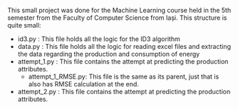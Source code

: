 This small project was done for the Machine Learning course held in the 5th semester from the Faculty of Computer Science from Iași. This structure is quite small:
- id3.py        : This file holds all the logic for the ID3 algorithm
- data.py       : This file holds all the logic for reading excel files and extracting the data regarding the production and consumption of energy
- attempt_1.py  : This file contains the attempt at predicting the production attributes.
  - attempt_1_RMSE.py: This file is the same as its parent, just that is also has RMSE calculation at the end.
- attempt_2.py  : This file contains the attempt at predicting the production attributes.
